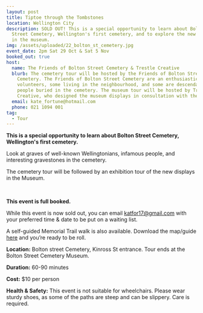 ```yaml
---
layout: post
title: Tiptoe through the Tombstones
location: Wellington City
description: SOLD OUT! This is a special opportunity to learn about Bolton
  Street Cemetery, Wellington's first cemetery, and to explore the new displays
  in the museum.
img: /assets/uploaded/22_bolton_st_cemetery.jpg
event_date: 2pm Sat 29 Oct & Sat 5 Nov
booked_out: true
host:
  name: The Friends of Bolton Street Cemetery & Trestle Creative
  blurb: The cemetery tour will be hosted by the Friends of Bolton Street
    Cemetery. The Friends of Bolton Street Cemetery are an enthusiastic group of
    volunteers, some living in the neighbourhood, and some are descendants of
    people buried in the cemetery. The museum tour will be hosted by Trestle
    Creative, who designed the museum displays in consultation with the Friends.
  email: kate_fortune@hotmail.com
  phone: 021 1094 001
tag:
  - Tour
---
```

**This is a special opportunity to learn about Bolton Street Cemetery, Wellington's first cemetery.**

Look at graves of well-known Wellingtonians, infamous people, and interesting gravestones in the cemetery.

The cemetery tour will be followed by an exhibition tour of the new displays in the Museum.

<br>

**This event is full booked.**

<a style="display: none" href="https://www.eventfinda.co.nz/2022/tiptoe-through-the-tombstones2/wellington" class="button">Book the tour</a>

While this event is now sold out, you can email [katfor17@gmail.com](mailto:katfor17@gmail.com) with your preferred time & date to be put on a waiting list.


A self-guided Memorial Trail walk is also available. Download the map/guide [here](https://boltoncemetery.org.nz/tours-and-maps/) and you’re ready to be roll.

**Location:** Bolton street Cemetery, Kinross St entrance. Tour ends at the Bolton Street Cemetery Museum.

**Duration:** 60-90 minutes

**Cost:** $10 per person

**Health & Safety:** This event is not suitable for wheelchairs. Please wear sturdy shoes, as some of the paths are steep and can be slippery. Care is required.